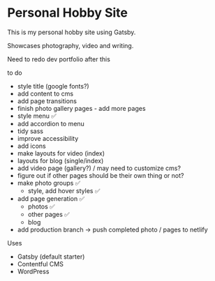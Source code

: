 # Personal Hobby Site

This is my personal hobby site using Gatsby.

Showcases photography, video and writing.

Need to redo dev portfolio after this

to do

- style title (google fonts?)
- add content to cms
- add page transitions
- finish photo gallery pages - add more pages
- style menu ✅
- add accordion to menu
- tidy sass
- improve accessibility
- add icons
- make layouts for video (index)
- layouts for blog (single/index)
- add video page (gallery?) / may need to customize cms?
- figure out if other pages should be their own thing or not?
- make photo groups ✅
  - style, add hover styles ✅
- add page generation ✅
  - photos ✅
  - other pages ✅
  - blog
- add production branch -> push completed photo / pages to netlify

Uses

- Gatsby (default starter)
- Contentful CMS
- WordPress
